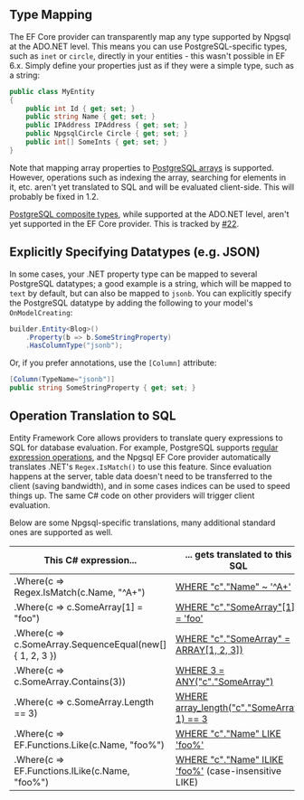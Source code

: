 ## Type Mapping

The EF Core provider can transparently map any type supported by Npgsql at the ADO.NET level. This means you can use PostgreSQL-specific types, such as `inet` or `circle`, directly in your entities - this wasn't possible in EF 6.x. Simply define your properties just as if they were a simple type, such as a string:

```c#
public class MyEntity
{
    public int Id { get; set; }
    public string Name { get; set; }
    public IPAddress IPAddress { get; set; }
    public NpgsqlCircle Circle { get; set; }
    public int[] SomeInts { get; set; }
}
```

Note that mapping array properties to [PostgreSQL arrays](https://www.postgresql.org/docs/current/static/arrays.html) is supported. However, operations such as indexing the array, searching for elements in it, etc. aren't yet translated to SQL and will be evaluated client-side. This will probably be fixed in 1.2.

[PostgreSQL composite types](https://www.postgresql.org/docs/current/static/rowtypes.html), while supported at the ADO.NET level, aren't yet supported in the EF Core provider. This is tracked by [#22](https://github.com/npgsql/Npgsql.EntityFrameworkCore.PostgreSQL/issues/22).

## Explicitly Specifying Datatypes (e.g. JSON)

In some cases, your .NET property type can be mapped to several PostgreSQL datatypes; a good example is a string, which will be mapped to `text` by default, but can also be mapped to `jsonb`. You can explicitly specify the PostgreSQL datatype by adding the following to your model's `OnModelCreating`:

```c#
builder.Entity<Blog>()
    .Property(b => b.SomeStringProperty)
    .HasColumnType("jsonb");
```

Or, if you prefer annotations, use the `[Column]` attribute:

```c#
[Column(TypeName="jsonb")]
public string SomeStringProperty { get; set; }
```

## Operation Translation to SQL

Entity Framework Core allows providers to translate query expressions to SQL for database evaluation. For example, PostgreSQL supports [regular expression operations](http://www.postgresql.org/docs/current/static/functions-matching.html#FUNCTIONS-POSIX-REGEXP), and the Npgsql EF Core provider automatically translates .NET's `Regex.IsMatch()` to use this feature. Since evaluation happens at the server, table data doesn't need to be transferred to the client (saving bandwidth), and in some cases indices can be used to speed things up. The same C# code on other providers will trigger client evaluation.

Below are some Npgsql-specific translations, many additional standard ones are supported as well.

| This C# expression...                                    | ... gets translated to this SQL |
|----------------------------------------------------------|---------------------------------|
| .Where(c => Regex.IsMatch(c.Name, "^A+")                 | [WHERE "c"."Name" ~ '^A+'](http://www.postgresql.org/docs/current/static/functions-matching.html#FUNCTIONS-POSIX-REGEXP)
| .Where(c => c.SomeArray[1] = "foo")                      | [WHERE "c"."SomeArray"[1] = 'foo'](https://www.postgresql.org/docs/current/static/arrays.html#ARRAYS-ACCESSING)
| .Where(c => c.SomeArray.SequenceEqual(new[] { 1, 2, 3 }) | [WHERE "c"."SomeArray" = ARRAY[1, 2, 3])](https://www.postgresql.org/docs/current/static/arrays.html)
| .Where(c => c.SomeArray.Contains(3))                     | [WHERE 3 = ANY("c"."SomeArray")](https://www.postgresql.org/docs/current/static/functions-comparisons.html#AEN21104)
| .Where(c => c.SomeArray.Length == 3)                     | [WHERE array_length("c"."SomeArray, 1) == 3](https://www.postgresql.org/docs/current/static/functions-array.html#ARRAY-FUNCTIONS-TABLE)
| .Where(c => EF.Functions.Like(c.Name, "foo%")            | [WHERE "c"."Name" LIKE 'foo%'](https://www.postgresql.org/docs/current/static/functions-matching.html#FUNCTIONS-LIKE)
| .Where(c => EF.Functions.ILike(c.Name, "foo%")           | [WHERE "c"."Name" ILIKE 'foo%'](https://www.postgresql.org/docs/current/static/functions-matching.html#FUNCTIONS-LIKE) (case-insensitive LIKE)
